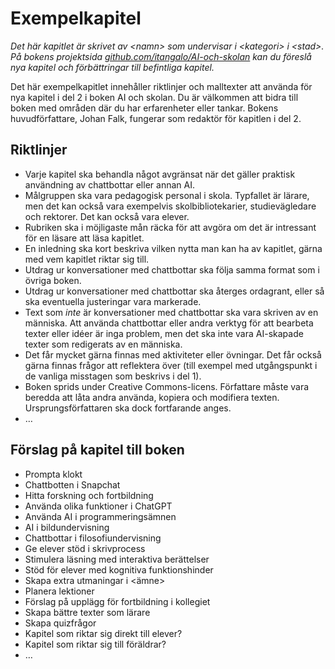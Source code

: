 # Exempelkapitel
_Det här kapitlet är skrivet av \<namn\> som undervisar i \<kategori\> i \<stad\>. På bokens projektsida [github.com/itangalo/AI-och-skolan][1] kan du föreslå nya kapitel och förbättringar till befintliga kapitel._

Det här exempelkapitlet innehåller riktlinjer och malltexter att använda för nya kapitel i del 2 i boken AI och skolan. Du är välkommen att bidra till boken med områden där du har erfarenheter eller tankar. Bokens huvudförfattare, Johan Falk, fungerar som redaktör för kapitlen i del 2.

## Riktlinjer
* Varje kapitel ska behandla något avgränsat när det gäller praktisk användning av chattbottar eller annan AI.
* Målgruppen ska vara pedagogisk personal i skola. Typfallet är lärare, men det kan också vara exempelvis skolbibliotekarier, studievägledare och rektorer. Det kan också vara elever.
* Rubriken ska i möjligaste mån räcka för att avgöra om det är intressant för en läsare att läsa kapitlet.
* En inledning ska kort beskriva vilken nytta man kan ha av kapitlet, gärna med vem kapitlet riktar sig till.
* Utdrag ur konversationer med chattbottar ska följa samma format som i övriga boken.
* Utdrag ur konversationer med chattbottar ska återges ordagrant, eller så ska eventuella justeringar vara markerade.
* Text som _inte_ är konversationer med chattbottar ska vara skriven av en människa. Att använda chattbottar eller andra verktyg för att bearbeta texter eller idéer är inga problem, men det ska inte vara AI-skapade texter som redigerats av en människa.
 * Det får mycket gärna finnas med aktiviteter eller övningar. Det får också gärna finnas frågor att reflektera över (till exempel med utgångspunkt i de vanliga misstagen som beskrivs i del 1).
* Boken sprids under Creative Commons-licens. Författare måste vara beredda att låta andra använda, kopiera och modifiera texten. Ursprungsförfattaren ska dock fortfarande anges.
* …

## Förslag på kapitel till boken
* Prompta klokt
* Chattbotten i Snapchat
* Hitta forskning och fortbildning
* Använda olika funktioner i ChatGPT
* Använda AI i programmeringsämnen
* AI i bildundervisning
* Chattbottar i filosofiundervisning
* Ge elever stöd i skrivprocess
* Stimulera läsning med interaktiva berättelser
* Stöd för elever med kognitiva funktionshinder
* Skapa extra utmaningar i \<ämne\>
* Planera lektioner
* Förslag på upplägg för fortbildning i kollegiet
* Skapa bättre texter som lärare
* Skapa quizfrågor
* Kapitel som riktar sig direkt till elever?
* Kapitel som riktar sig till föräldrar?
* …

[1]:	https://github.com/Itangalo/AI-och-skolan
